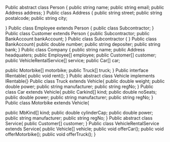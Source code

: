 Public abstract class Person {
public string name;
public string email;
public Address address;
}
Public class Address {
public string street;
public string postalcode;
public string city;

}
Public class Employee extends Person {
public class Subcontractor;
}
Public class Customer extends Person {
public Subcontractor;
public BankAccount bankAccount;
}
Public class Subcontractor {
}
Public class BankAccount{
public double number;
public string depositer;
public string bank;
}
Public class Company {
public string name;
public Address headquaters;
public Employee[] employee;
public Customer[] customer;
public VehicleRentalService[] service;
public Car[] car;

public Motorbike[] motorbike;
public Truck[] truck;
}
Public interface IRentable{
public void rent();
}
Public abstract class Vehicle implements IRentable{}
Public class Truck extends Vehicle{
public double weight;
public double power;
public string manufacturer;
public string regNo;
}
Public class Car extends Vehicle{
public Carkind[] kind;
public double noSeats;
public double power;
public string manufacturer;
public string regNo;
}
Public class Motorbike extends Vehicle{

public MbKind[] kind;
public double cylinderCap;
public double power;
public string manufacturer;
public string regNo;
}
Public abstract class Service{
public Customer[] customer;
}
Public class VehicleRentalService extends Service{
public Vehicle[] vehicle;
public void offerCar();
public void offerMotorbike();
public void offerTruck();
}
